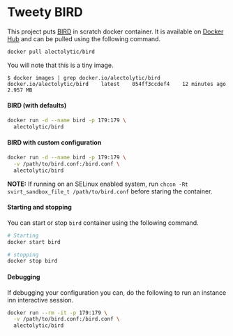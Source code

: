 # Tweety BIRD

This project puts [BIRD](http://bird.network.cz/) in scratch docker container. It is available on [Docker Hub](https://registry.hub.docker.com/u/alectolytic/bird/) and can be pulled using the following command.

```sh
docker pull alectolytic/bird
```

You will note that this is a tiny image.
```
$ docker images | grep docker.io/alectolytic/bird
docker.io/alectolytic/bird    latest    054ff3ccdef4    12 minutes ago    2.957 MB
```

#### BIRD (with defaults)
```sh
docker run -d --name bird -p 179:179 \
  alectolytic/bird
```

#### BIRD with custom configuration
```sh
docker run -d --name bird -p 179:179 \
  -v /path/to/bird.conf:/bird.conf \
  alectolytic/bird
```

**NOTE:** If running on an SELinux enabled system, run `chcon -Rt svirt_sandbox_file_t /path/to/bird.conf` before staring the container.

#### Starting and stopping
You can start or stop `bird` container using the following command.
```sh
# Starting
docker start bird

# stopping
docker stop bird
```

#### Debugging
If debugging your configuration you can, do the following to run an instance inn interactive session.

```sh
docker run --rm -it -p 179:179 \
  -v /path/to/bird.conf:/bird.conf \
  alectolytic/bird
```
